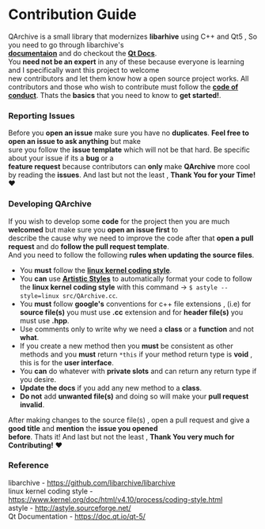 # Contribution Guide

QArchive is a small library that modernizes **libarhive** using C++ and Qt5 , So you need to go through libarchive's   
**[documentaion](https://github.com/libarchive/libarchive/wiki)** and do checkout the **[Qt Docs](https://doc.qt.io/qt-5/)**.   
You **need not be an expert** in any of these because everyone is learning and I specifically want this project to welcome   
new contributors and let them know how a open source project works. All contributors and those who wish to contribute must follow the **[code of conduct](CODE_OF_CONDUCT.md)**. Thats the **basics** that you need to know to **get started!**.


### Reporting Issues

Before you **open an issue** make sure you have no **duplicates**. **Feel free to open an issue to ask anything** but make   
sure you follow the **issue template** which will not be that hard. Be specific about your issue if its a **bug** or a   
**feature request** because contributors can **only** make **QArchive** more cool by reading the **issues**.
And last but not the least , **Thank You for your Time!** :heart:

### Developing QArchive

If you wish to develop some **code** for the project then you are much **welcomed** but make sure you **open an issue first** to   
describe the cause why we need to improve the code after that **open a pull request** and do **follow the pull request template**.   
And you need to follow the following **rules when updating the source files**.

 * You **must** follow the **[linux kernel coding style](https://www.kernel.org/doc/html/v4.10/process/coding-style.html)**.
 * You **can** use **[Artistic Styles](http://astyle.sourceforge.net/)** to automatically format your code to follow the
   **linux kernel coding style** with this command -> ``` $ astyle --style=linux src/QArchive.cc ```.
 * You **must** follow **google's** conventions for c++ file extensions , (i.e) for **source file(s)** you must use **.cc**
   extension and for **header file(s)** you must use **.hpp**.
 * Use comments only to write why we need a **class** or a **function** and not **what**.
 * If you create a new method then you **must** be consistent as other methods and you **must** return ```*this``` if your 
   method return type is **void** , this is for the **user interface**.
 * You **can** do whatever with **private slots** and can return any return type if you desire.
 * **Update the docs** if you add any new method to a **class**.
 * **Do not** add **unwanted file(s)** and doing so will make your **pull request invalid**.
 
After making changes to the source file(s) , open a pull request and give a **good title** and **mention** the **issue you opened   
before**. Thats it! And last but not the least , **Thank You very much for Contributing!** :heart:

### Reference

libarchive - https://github.com/libarchive/libarchive   
linux kernel coding style - https://www.kernel.org/doc/html/v4.10/process/coding-style.html   
astyle - http://astyle.sourceforge.net/   
Qt Documentation - https://doc.qt.io/qt-5/
